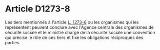 # Article D1273-8

Les tiers mentionnés à l'article [L. 1273-6][1] ou les organismes qui les représentent peuvent conclure avec l'Agence centrale des organismes de sécurité sociale et le ministre chargé de la sécurité sociale une convention qui précise le rôle de ces tiers et fixe les obligations réciproques des parties.

 [1]: /affichCodeArticle.do?cidTexte=LEGITEXT000006072050&idArticle=LEGIARTI000006901418&dateTexte=&categorieLien=cid